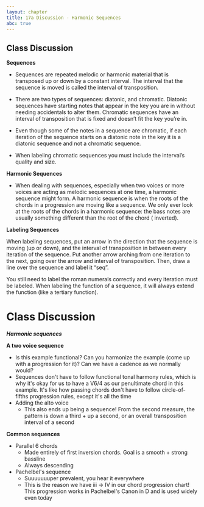 ```yaml
---
layout: chapter
title: 17a Discussion - Harmonic Sequences
abc: true
---
```


## Class Discussion

**Sequences**

- Sequences are repeated melodic or harmonic material that is transposed up or down by a constant interval. The interval that the sequence is moved is called the interval of transposition.

- There are two types of sequences: diatonic, and chromatic. Diatonic sequences have starting notes that appear in the key you are in without needing accidentals to alter them. Chromatic sequences have an interval of transposition that is fixed and doesn’t fit the key you’re in. 

- Even though some of the notes in a sequence are chromatic, if each iteration of the sequence starts on a diatonic note in the key it is a diatonic sequence and not a chromatic sequence.

- When labeling chromatic sequences you must include the interval’s quality and size. 

**Harmonic Sequences**

- When dealing with sequences, especially when two voices or more voices are acting as melodic sequences at one time, a harmonic sequence might form. A harmonic sequence is when the roots of the chords in a progression are moving like a sequence. We only ever look at the roots of the chords in a harmonic sequence: the bass notes are usually something different than the root of the chord ( inverted).	

**Labeling Sequences**

When labeling sequences, put an arrow in the direction that the sequence is moving (up or down), and the interval of transposition in between every iteration of the sequence. Put another arrow arching from one iteration to the next, going over the arrow and interval of transposition. Then, draw a line over the sequence and label it “seq”.

You still need to label the roman numerals correctly and every iteration must be labeled. When labeling the function of a sequence, it will always extend the function (like a tertiary function).


# Class Discussion

***Harmonic sequences***

**A two voice sequence**
- Is this example functional? Can you harmonize the example (come up with a progression for it)? Can we have a cadence as we normally would?
- Sequences don't have to follow functional tonal harmony rules, which is why it's okay for us to have a V6/4 as our penultimate chord in this example. It's like how passing chords don't have to follow circle-of-fifths progression rules, except it's all the time
- Adding the alto voice
  - This also ends up being a sequence! From the second measure, the pattern is down a third + up a second, or an overall transposition interval of a second


**Common sequences**
- Parallel 6 chords
  - Made entirely of first inversion chords. Goal is a smooth + strong bassline
  - Always descending
- Pachelbel's sequence
  - Suuuuuuuper prevalent, you hear it everywhere
  - This is the reason we have iii -> IV in our chord progression chart! This progression works in Pachelbel's Canon in D and is used widely even today
